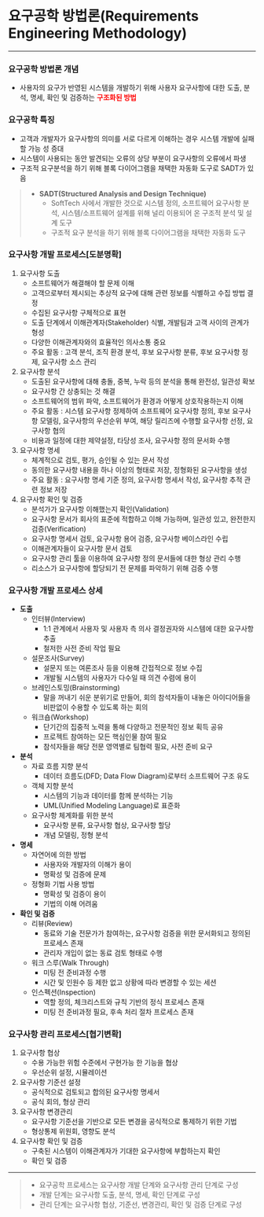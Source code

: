 # 요구공학 방법론(Requirements Engineering Methodology)

---

### 요구공학 방법론 개념
- 사용자의 요구가 반영된 시스템을 개발하기 위해 사용자 요구사항에 대한 도출, 분석, 명세, 확인 및 검증하는 <strong style="color:red">구조화된 방법</strong>

### 요구공학 특징
- 고객과 개발자가 요구사항의 의미를 서로 다르게 이해하는 경우 시스템 개발에 실패할 가능 성 증대
- 시스템이 사용되는 동안 발견되는 오류의 상당 부분이 요구사항의 오류에서 파생
- 구조적 요구분석을 하기 위해 블록 다이어그램을 채택한 자동화 도구로 SADT가 있음

> - **SADT(Structured Analysis and Design Technique)**
>   - SoftTech 사에서 개발한 것으로 시스템 정의, 소프트웨어 요구사항 분석, 시스템/소프트웨어 설계를 위해 널리 이용되어 온 구조적 분석 및 설계 도구
>   - 구조적 요구 분석을 하기 위해 블록 다이어그램을 채택한 자동화 도구


### 요구사항 개발 프로세스[도분명확]
1. 요구사항 도출
    - 소프트웨어가 해결해야 할 문제 이해
    - 고객으로부터 제시되는 추상적 요구에 대해 관련 정보를 식별하고 수집 방법 결정
    - 수집된 요구사항 구체적으로 표현
    - 도출 단계에서 이해관계자(Stakeholder) 식별, 개발팀과 고객 사이의 관계가 형성
    - 다양한 이해관계자와의 효율적인 의사소통 중요
    - 주요 활동 : 고객 분석, 조직 환경 분석, 후보 요구사항 분류, 후보 요구사항 정제, 요구사항 소스 관리
2. 요구사항 분석
    - 도출된 요구사항에 대해 충돌, 중복, 누락 등의 분석을 통해 완전성, 일관성 확보
    - 요구사항 간 상충되는 것 해결
    - 소프트웨어의 범위 파악, 소프트웨어가 환경과 어떻게 상호작용하는지 이해
    - 주요 활동 : 시스템 요구사항 정제하여 소프트웨어 요구사항 정의, 후보 요구사항 모델링, 요구사항의 우선순위 부여, 해당 릴리즈에 수행할 요구사항 선정, 요구사항 협의
    - 비용과 일정에 대한 제약설정, 타당성 조사, 요구사항 정의 문서화 수행
3. 요구사항 명세
   - 체계적으로 검토, 평가, 승인될 수 있는 문서 작성
   - 동의한 요구사항 내용을 하나 이상의 형태로 저장, 정형화된 요구사항을 생성
   - 주요 활동 : 요구사항 명세 기준 정의, 요구사항 명세서 작성, 요구사항 추적 관련 정보 저장
4. 요구사항 확인 및 검증
   - 분석가가 요구사항 이해했는지 확인(Validation)
   - 요구사항 문서가 회사의 표준에 적합하고 이해 가능하며, 일관성 있고, 완전한지 검증(Verification)
   - 요구사항 명세서 검토, 요구사항 용어 검증, 요구사항 베이스라인 수립
   - 이해관계자들이 요구사항 문서 검토
   - 요구사항 관리 툴을 이용하여 요구사항 정의 문서들에 대한 형상 관리 수행
   - 리소스가 요구사항에 할당되기 전 문제를 파악하기 위해 검증 수행


### 요구사항 개발 프로세스 상세
- **도출**
  - 인터뷰(Interview)
    - 1:1 관계에서 사용자 및 사용자 측 의사 결정권자와 시스템에 대한 요구사항 추출
    - 철저한 사전 준비 작업 필요
  - 설문조사(Survey)
    - 설문지 또는 여론조사 등을 이용해 간접적으로 정보 수집
    - 개발될 시스템의 사용자가 다수일 때 의견 수렴에 용이
  - 브레인스토밍(Brainstorming)
    - 말을 꺼내기 쉬운 분위기로 만들어, 회의 참석자들이 내놓은 아이디어들을 비판없이 수용할 수 있도록 하는 회의
  - 워크숍(Workshop)
    - 단기간의 집중적 노력을 통해 다양하고 전문적인 정보 획득 공유 
    - 프로젝트 참여하는 모든 핵심인물 참여 필요
    - 참석자들을 해당 전문 영역별로 팀협력 필요, 사전 준비 요구
- **분석**
  - 자료 흐름 지향 분석
    - 데이터 흐름도(DFD; Data Flow Diagram)로부터 소프트웨어 구조 유도
  - 객체 지향 분석
    - 시스템의 기능과 데이터를 함께 분석하는 기능
    - UML(Unified Modeling Language)로 표준화
  - 요구사항 체계화를 위한 분석
    - 요구사항 분류, 요구사항 협상, 요구사항 할당
    - 개념 모델링, 정형 분석
- **명세**
  - 자연어에 의한 방법
    - 사용자와 개발자의 이해가 용이
    - 명확성 및 검증에 문제
  - 정형화 기법 사용 방법
    - 명확성 및 검증이 용이
    - 기법의 이해 어려움
- **확인 및 검증**
  - 리뷰(Review)
    - 동료와 기술 전문가가 참여하는, 요구사항 검증을 위한 문서화되고 정의된 프로세스 존재
    - 관리자 개입이 없는 동료 검토 형태로 수행
  - 워크 스루(Walk Through)
    - 미팅 전 준비과정 수행
    - 시간 및 인원수 등 제한 없고 상황에 따라 변경할 수 있는 세션
  - 인스펙션(Inspection)
    - 역할 정의, 체크리스트와 규칙 기반의 정식 프로세스 존재
    - 미팅 전 준비과정 필요, 후속 처리 절차 프로세스 존재


### 요구사항 관리 프로세스[협기변확]
1. 요구사항 협상
    - 수용 가능한 위험 수준에서 구현가능 한 기능을 협상
    - 우선순위 설정, 시뮬레이션
2. 요구사항 기준선 설정
   - 공식적으로 검토되고 합의된 요구사항 명세서
   - 공식 회의, 형상 관리
3. 요구사항 변경관리
   - 요구사항 기준선을 기반으로 모든 변경을 공식적으로 통제하기 위한 기법
   - 형상통제 위원회, 영향도 분석
4. 요구사항 확인 및 검증
   - 구축된 시스템이 이해관계자가 기대한 요구사항에 부합하는지 확인
   - 확인 및 검증



---

> - 요구공학 프로세스는 요구사항 개발 단계와 요구사항 관리 단계로 구성
> - 개발 단계는 요구사항 도출, 분석, 명세, 확인 단계로 구성
> - 관리 단계는 요구사항 협상, 기준선, 변경관리, 확인 및 검증 단계로 구성


